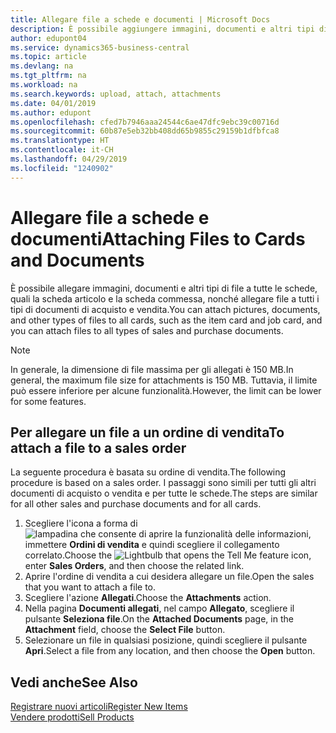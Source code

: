 ```yaml
---
title: Allegare file a schede e documenti | Microsoft Docs
description: È possibile aggiungere immagini, documenti e altri tipi di file a tutte le schede e a tutti i tipi di documenti di acquisto e vendita.
author: edupont04
ms.service: dynamics365-business-central
ms.topic: article
ms.devlang: na
ms.tgt_pltfrm: na
ms.workload: na
ms.search.keywords: upload, attach, attachments
ms.date: 04/01/2019
ms.author: edupont
ms.openlocfilehash: cfed7b7946aaa24544c6ae47dfc9ebc39c00716d
ms.sourcegitcommit: 60b87e5eb32bb408dd65b9855c29159b1dfbfca8
ms.translationtype: HT
ms.contentlocale: it-CH
ms.lasthandoff: 04/29/2019
ms.locfileid: "1240902"
---
```

# <a name="attaching-files-to-cards-and-documents"></a><span data-ttu-id="60cbc-103">Allegare file a schede e documenti</span><span class="sxs-lookup"><span data-stu-id="60cbc-103">Attaching Files to Cards and Documents</span></span>
<span data-ttu-id="60cbc-104">È possibile allegare immagini, documenti e altri tipi di file a tutte le schede, quali la scheda articolo e la scheda commessa, nonché allegare file a tutti i tipi di documenti di acquisto e vendita.</span><span class="sxs-lookup"><span data-stu-id="60cbc-104">You can attach pictures, documents, and other types of files to all cards, such as the item card and job card, and you can attach files to all types of sales and purchase documents.</span></span>

> [!Note]
> <span data-ttu-id="60cbc-105">In generale, la dimensione di file massima per gli allegati è 150 MB.</span><span class="sxs-lookup"><span data-stu-id="60cbc-105">In general, the maximum file size for attachments is 150 MB.</span></span> <span data-ttu-id="60cbc-106">Tuttavia, il limite può essere inferiore per alcune funzionalità.</span><span class="sxs-lookup"><span data-stu-id="60cbc-106">However, the limit can be lower for some features.</span></span> 

## <a name="to-attach-a-file-to-a-sales-order"></a><span data-ttu-id="60cbc-107">Per allegare un file a un ordine di vendita</span><span class="sxs-lookup"><span data-stu-id="60cbc-107">To attach a file to a sales order</span></span>
<span data-ttu-id="60cbc-108">La seguente procedura è basata su ordine di vendita.</span><span class="sxs-lookup"><span data-stu-id="60cbc-108">The following procedure is based on a sales order.</span></span> <span data-ttu-id="60cbc-109">I passaggi sono simili per tutti gli altri documenti di acquisto o vendita e per tutte le schede.</span><span class="sxs-lookup"><span data-stu-id="60cbc-109">The steps are similar for all other sales and purchase documents and for all cards.</span></span>

1. <span data-ttu-id="60cbc-110">Scegliere l'icona a forma di ![lampadina che consente di aprire la funzionalità delle informazioni](media/ui-search/search_small.png "Informazioni sull'operazione che si desidera eseguire"), immettere **Ordini di vendita** e quindi scegliere il collegamento correlato.</span><span class="sxs-lookup"><span data-stu-id="60cbc-110">Choose the ![Lightbulb that opens the Tell Me feature](media/ui-search/search_small.png "Tell me what you want to do") icon, enter **Sales Orders**, and then choose the related link.</span></span>
2. <span data-ttu-id="60cbc-111">Aprire l'ordine di vendita a cui desidera allegare un file.</span><span class="sxs-lookup"><span data-stu-id="60cbc-111">Open the sales that you want to attach a file to.</span></span>
3. <span data-ttu-id="60cbc-112">Scegliere l'azione **Allegati**.</span><span class="sxs-lookup"><span data-stu-id="60cbc-112">Choose the **Attachments** action.</span></span>
4. <span data-ttu-id="60cbc-113">Nella pagina **Documenti allegati**, nel campo **Allegato**, scegliere il pulsante **Seleziona file**.</span><span class="sxs-lookup"><span data-stu-id="60cbc-113">On the **Attached Documents** page, in the **Attachment** field, choose the **Select File** button.</span></span>
5. <span data-ttu-id="60cbc-114">Selezionare un file in qualsiasi posizione, quindi scegliere il pulsante **Apri**.</span><span class="sxs-lookup"><span data-stu-id="60cbc-114">Select a file from any location, and then choose the **Open** button.</span></span>

## <a name="see-also"></a><span data-ttu-id="60cbc-115">Vedi anche</span><span class="sxs-lookup"><span data-stu-id="60cbc-115">See Also</span></span>
[<span data-ttu-id="60cbc-116">Registrare nuovi articoli</span><span class="sxs-lookup"><span data-stu-id="60cbc-116">Register New Items</span></span>](inventory-how-register-new-items.md)  
[<span data-ttu-id="60cbc-117">Vendere prodotti</span><span class="sxs-lookup"><span data-stu-id="60cbc-117">Sell Products</span></span>](sales-how-sell-products.md)
